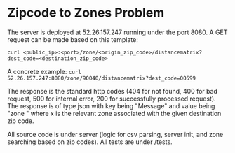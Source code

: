 Zipcode to Zones Problem
=============================

The server is deployed at 52.26.157.247 running under the port 8080. A GET request can be made based on this template: 

``` curl <public_ip>:<port>/zone/<origin_zip_code>/distancematrix?dest_code=<destination_zip_code> ```

A concrete example: 
```curl  52.26.157.247:8080/zone/90040/distancematrix?dest_code=00599```

The response is the standard http codes (404 for not found, 400 for bad request, 500 for internal error, 200 for successfully processed request). The response is of type json with key being "Message" and value being "zone <x>" where x is the relevant zone associated with the given destination zip code. 

All source code is under server (logic for csv parsing, server init, and zone searching based on zip codes). All tests are under /tests.  


